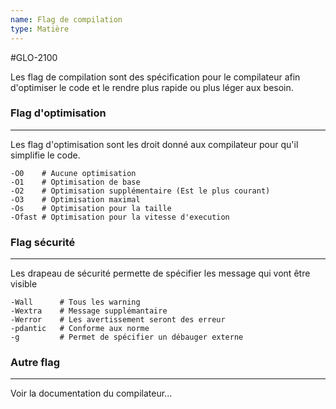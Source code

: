 ```yaml
---
name: Flag de compilation
type: Matière
---
```

#GLO-2100 

Les flag de compilation sont des spécification pour le compilateur afin d'optimiser le code et le rendre plus rapide ou plus léger aux besoin.

### Flag d'optimisation
---
Les flag d'optimisation sont les droit donné aux compilateur pour qu'il simplifie le code.
```
-O0    # Aucune optimisation
-O1    # Optimisation de base
-O2    # Optimisation supplémentaire (Est le plus courant)
-O3    # Optimisation maximal
-Os    # Optimisation pour la taille
-Ofast # Optimisation pour la vitesse d'execution
```

### Flag sécurité
---
Les drapeau de sécurité permette de spécifier les message qui vont être visible
```
-Wall      # Tous les warning
-Wextra    # Message supplémantaire
-Werror    # Les avertissement seront des erreur
-pdantic   # Conforme aux norme
-g         # Permet de spécifier un débauger externe
```

### Autre flag
---
Voir la documentation du compilateur...
